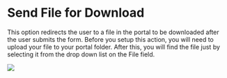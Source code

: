 # Send File for Download

This option redirects the user to a file in the portal to be downloaded after the user submits the form. Before you setup this action, you will need to upload your file to your portal folder. After this, you will find the file just by selecting it from the drop down list on the File field.

![](http://static.dnnsharp.com/documentation/SendFileForDownload.png)